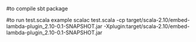 #to compile
sbt package

#to run test.scala example
scalac test.scala -cp target/scala-2.10/embed-lambda-plugin_2.10-0.1-SNAPSHOT.jar -Xplugin:target/scala-2.10/embed-lambda-plugin_2.10-0.1-SNAPSHOT.jar